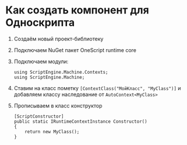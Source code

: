 # Как создать компонент для Односкрипта

1.  Создаём новый проект-библиотеку
2.  Подключаем NuGet пакет OneScript runtime core
3.  Подключаем модули:
        
        using ScriptEngine.Machine.Contexts;
        using ScriptEngine.Machine;
        
4.  Ставим на класс пометку `[ContextClass("МойКласс", "MyClass")]` и добавляем классу наследование от `AutoContext<MyClass>`
5.  Прописываем в класс конструктор

        [ScriptConstructor]
        public static IRuntimeContextInstance Constructor()
        {
            return new MyClass();
        }
